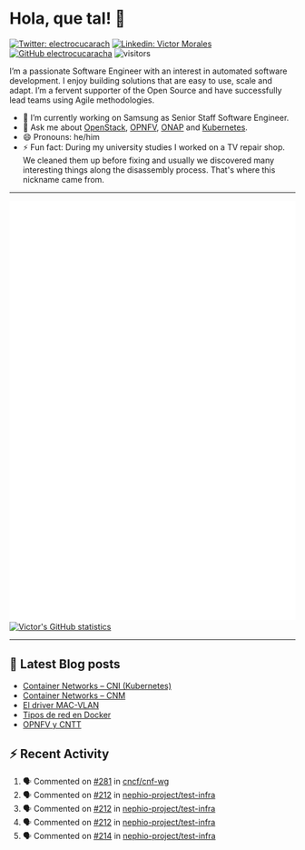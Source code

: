 # Hola, que tal! 👋

[![Twitter: electrocucarach](https://img.shields.io/twitter/follow/electrocucarach?style=social)](https://twitter.com/electrocucarach)
[![Linkedin: Victor Morales](https://img.shields.io/badge/-VictorMorales-blue?style=flat-square&logo=Linkedin&logoColor=white&link=https://www.linkedin.com/in/electrocucaracha/)](https://www.linkedin.com/in/electrocucaracha/)
[![GitHub electrocucaracha](https://img.shields.io/github/followers/electrocucaracha?label=follow&style=social)](https://github.com/electrocucaracha)
![visitors](https://visitor-badge.laobi.icu/badge?page_id=electrocucaracha.electrocucaracha)

I’m a passionate Software Engineer with an interest in automated
software development. I enjoy building solutions that are easy to use,
scale and adapt. I’m a fervent supporter of the Open Source and have
successfully lead teams using Agile methodologies.

- 🔭 I’m currently working on Samsung as Senior Staff Software
Engineer.
- 💬 Ask me about [OpenStack](https://www.openstack.org/),
[OPNFV](https://www.opnfv.org/), [ONAP](https://www.onap.org/) and
[Kubernetes](https://kubernetes.io/).
- 😄 Pronouns: he/him
- ⚡ Fun fact: During my university studies I worked on a TV repair
shop. We cleaned them up before fixing and usually we discovered many
interesting things along the disassembly process. That's where this
nickname came from.

---

![Metrics](https://github.com/electrocucaracha/electrocucaracha/blob/master/github-metrics.svg)
[![Victor's GitHub statistics](https://github-readme-stats.vercel.app/api?username=electrocucaracha)](https://github.com/anuraghazra/github-readme-stats#github-stats-card)

---

## 📘 Latest Blog posts

<!-- BLOG-POST-LIST:START -->
- [Container Networks – CNI &lpar;Kubernetes&rpar;](https://electrocucaracha.com/2021/07/05/container-networks-cni/)
- [Container Networks – CNM](https://electrocucaracha.com/2020/08/28/container-network-model/)
- [El driver MAC-VLAN](https://electrocucaracha.com/2020/07/01/el-driver-mac-vlan/)
- [Tipos de red en Docker](https://electrocucaracha.com/2020/06/13/tipos-de-red-en-docker/)
- [OPNFV y CNTT](https://electrocucaracha.com/2020/05/29/opnfv-y-cntt/)
<!-- BLOG-POST-LIST:END -->

## :zap: Recent Activity

<!--START_SECTION:activity-->
1. 🗣 Commented on [#281](https://github.com/cncf/cnf-wg/pull/281#issuecomment-1804651256) in [cncf/cnf-wg](https://github.com/cncf/cnf-wg)
2. 🗣 Commented on [#212](https://github.com/nephio-project/test-infra/pull/212#issuecomment-1798832889) in [nephio-project/test-infra](https://github.com/nephio-project/test-infra)
3. 🗣 Commented on [#212](https://github.com/nephio-project/test-infra/pull/212#issuecomment-1798636704) in [nephio-project/test-infra](https://github.com/nephio-project/test-infra)
4. 🗣 Commented on [#212](https://github.com/nephio-project/test-infra/pull/212#issuecomment-1798607672) in [nephio-project/test-infra](https://github.com/nephio-project/test-infra)
5. 🗣 Commented on [#214](https://github.com/nephio-project/test-infra/pull/214#issuecomment-1793549556) in [nephio-project/test-infra](https://github.com/nephio-project/test-infra)
<!--END_SECTION:activity-->
